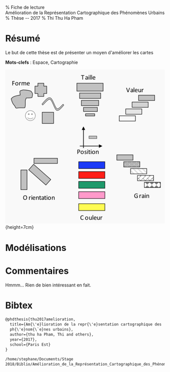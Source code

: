 % Fiche de lecture  
Amélioration de la Représentation Cartographique des Phénomènes Urbains
% Thèse -- 2017
% Thi Thu Ha Pham

# Résumé

Le but de cette thèse est de présenter un moyen d'améliorer les cartes

**Mots-clefs** : Espace, Cartographie

![Les différentes caractéristiques d'une légende](hapham2017.png){height=7cm}

# Modélisations

# Commentaires

Hmmm... Rien de bien intéressant en fait.

# Bibtex

```
@phdthesis{thu2017amelioration,
  title={Am{\'e}lioration de la repr{\'e}sentation cartographique des
  ph{\'e}nom{\`e}nes urbains},
  author={thu ha Pham, Thi and others},
  year={2017},
  school={Paris Est}
}
```

```
/home/stephane/Documents/Stage 2018/Biblio/Amélioration_de_la_Représentation_Cartographique_des_Phénomènes_Urbains_HAPHAM_2017.pdf
```
